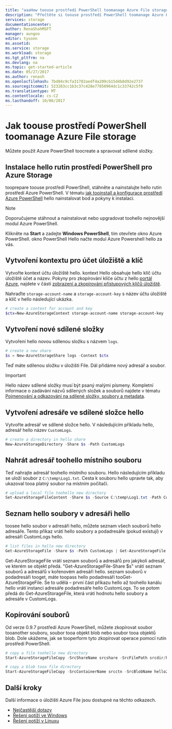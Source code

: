```yaml
---
title: "aaaHow toouse prostředí PowerShell toomanage Azure File storage | Microsoft Docs"
description: "Přečtěte si toouse prostředí PowerShell toomanage Azure File storage."
services: storage
documentationcenter: 
author: RenaShahMSFT
manager: aungoo
editor: tysonn
ms.assetid: 
ms.service: storage
ms.workload: storage
ms.tgt_pltfrm: na
ms.devlang: na
ms.topic: get-started-article
ms.date: 05/27/2017
ms.author: renash
ms.openlocfilehash: 7bd84c9cfa31782aedf4a209cb15d4b8d92e2737
ms.sourcegitcommit: 523283cc1b3c37c428e77850964dc1c33742c5f0
ms.translationtype: MT
ms.contentlocale: cs-CZ
ms.lasthandoff: 10/06/2017
---
```

# <a name="how-toouse-powershell-toomanage-azure-file-storage"></a>Jak toouse prostředí PowerShell toomanage Azure File storage
Můžete použít Azure PowerShell toocreate a spravovat sdílené složky.

## <a name="install-hello-powershell-cmdlets-for-azure-storage"></a>Instalace hello rutin prostředí PowerShell pro Azure Storage
tooprepare toouse prostředí PowerShell, stáhněte a nainstalujte hello rutin prostředí Azure PowerShell. V tématu [jak tooinstall a konfigurace prostředí Azure PowerShell](/powershell/azureps-cmdlets-docs) hello nainstalovat bod a pokyny k instalaci.

> [!NOTE]
> Doporučujeme stáhnout a nainstalovat nebo upgradovat toohello nejnovější modul Azure PowerShell.
> 
> 

Klikněte na **Start** a zadejte **Windows PowerShell**, tím otevřete okno Azure PowerShell. okno PowerShell Hello načte modul Azure Powershell hello za vás.

## <a name="create-a-context-for-your-storage-account-and-key"></a>Vytvoření kontextu pro účet úložiště a klíč
Vytvořte kontext účtu úložiště hello. kontext Hello obsahuje hello klíč účtu úložiště účet a název. Pokyny pro zkopírování klíče účtu z hello [portál Azure](https://portal.azure.com), najdete v části [zobrazení a zkopírování přístupových klíčů úložiště](../common/storage-create-storage-account.md?toc=%2fazure%2fstorage%2ffiles%2ftoc.json#view-and-copy-storage-access-keys).

Nahraďte `storage-account-name` a `storage-account-key` s název účtu úložiště a klíč v hello následující ukázka.

```powershell
# create a context for account and key
$ctx=New-AzureStorageContext storage-account-name storage-account-key
```

## <a name="create-a-new-file-share"></a>Vytvoření nové sdílené složky
Vytvoření hello novou sdílenou složku s názvem `logs`.

```powershell
# create a new share
$s = New-AzureStorageShare logs -Context $ctx
```

Teď máte sdílenou složku v úložišti File. Dál přidáme nový adresář a soubor.

> [!IMPORTANT]
> Hello název sdílené složky musí být psaný malými písmeny. Kompletní informace o zadávání názvů sdílených složek a souborů najdete v tématu [Pojmenování a odkazování na sdílené složky, soubory a metadata](https://msdn.microsoft.com/library/azure/dn167011.aspx).
> 
> 

## <a name="create-a-directory-in-hello-file-share"></a>Vytvoření adresáře ve sdílené složce hello
Vytvořte adresář ve sdílené složce hello. V následujícím příkladu hello, adresář hello název `CustomLogs`.

```powershell
# create a directory in hello share
New-AzureStorageDirectory -Share $s -Path CustomLogs
```

## <a name="upload-a-local-file-toohello-directory"></a>Nahrát adresář toohello místního souboru
Teď nahrajte adresář toohello místního souboru. Hello následujícím příkladu se uloží soubor z `C:\temp\Log1.txt`. Cesta k souboru hello upravte tak, aby ukazoval tooa platný soubor na místním počítači.

```powershell
# upload a local file toohello new directory
Set-AzureStorageFileContent -Share $s -Source C:\temp\Log1.txt -Path CustomLogs
```

## <a name="list-hello-files-in-hello-directory"></a>Seznam hello soubory v adresáři hello
toosee hello soubor v adresáři hello, můžete seznam všech souborů hello adresáře. Tento příkaz vrátí hello soubory a podadresáře (pokud existují) v adresáři CustomLogs hello.

```powershell
# list files in hello new directory
Get-AzureStorageFile -Share $s -Path CustomLogs | Get-AzureStorageFile
```

Get-AzureStorageFile vrátí seznam souborů a adresářů pro jakýkoli adresář, ve kterém se objekt předá. "Get-AzureStorageFile-Share $s" vrátí seznam souborů a adresářů v kořenovém adresáři hello. seznam souborů v podadresáři tooget, máte toopass hello podadresáři tooGet-AzureStorageFile. Se to udělá – první část příkazu hello až toohello kanálu hello vrátí instanci adresáře podadresáře hello CustomLogs. To se potom předá do Get-AzureStorageFile, která vrátí hodnotu hello soubory a adresáře v CustomLogs.

## <a name="copy-files"></a>Kopírování souborů
Od verze 0.9.7 prostředí Azure PowerShell, můžete zkopírovat soubor tooanother souboru, soubor tooa objekt blob nebo soubor tooa objektů blob. Dole ukážeme, jak se tooperform tyto zkopírovat operace pomocí rutin prostředí PowerShell.

```powershell
# copy a file toohello new directory
Start-AzureStorageFileCopy -SrcShareName srcshare -SrcFilePath srcdir/hello.txt -DestShareName destshare -DestFilePath destdir/hellocopy.txt -Context $srcCtx -DestContext $destCtx

# copy a blob tooa file directory
Start-AzureStorageFileCopy -SrcContainerName srcctn -SrcBlobName hello2.txt -DestShareName hello -DestFilePath hellodir/hello2copy.txt -DestContext $ctx -Context $ctx
```
## <a name="next-steps"></a>Další kroky
Další informace o úložišti Azure File jsou dostupné na těchto odkazech.

* [Nejčastější dotazy](../storage-files-faq.md)
* [Řešení potíží ve Windows](storage-troubleshoot-windows-file-connection-problems.md)      
* [Řešení potíží v Linuxu](storage-troubleshoot-linux-file-connection-problems.md)    